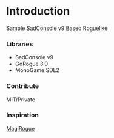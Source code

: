 # Introduction
Sample SadConsole v9 Based Roguelike

### Libraries
* SadConsole v9
* GoRogue 3.0
* MonoGame SDL2

### Contribute
MIT/Private

### Inspiration
[MagiRogue](https://github.com/Sofistico/MagiRogue)